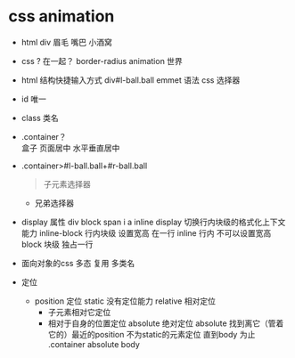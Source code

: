 # css animation

- html
  div 
  眉毛
  嘴巴
  小酒窝
- css
  ? 在一起？
  border-radius
  animation 世界

- html 结构快捷输入方式
  div#l-ball.ball  emmet 语法 css 选择器
- id 唯一
- class 类名
- .container？   
  盒子 页面居中
  水平垂直居中
- .container>#l-ball.ball+#r-ball.ball
  > 子元素选择器
  + 兄弟选择器

- display 属性
  div block
  span i a inline
  display 切换行内块级的格式化上下文能力
  inline-block 行内块级 设置宽高 在一行
  inline 行内 不可以设置宽高
  block 块级 独占一行 

- 面向对象的css
  多态
  复用 多类名
- 定位
  - position 定位
    static 没有定位能力
    relative 相对定位
      - 子元素相对它定位
      - 相对于自身的位置定位
    absolute 绝对定位
    absolute 找到离它（管着它的）最近的position 不为static的元素定位
    直到body 为止
    .container  absolute body